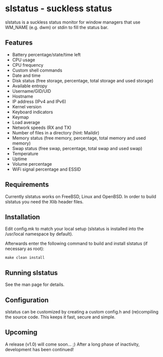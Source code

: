 # slstatus - suckless status

slstatus is a suckless status monitor for window managers that use
WM\_NAME (e.g. dwm) or stdin to fill the status bar.

## Features

-   Battery percentage/state/time left
-   CPU usage
-   CPU frequency
-   Custom shell commands
-   Date and time
-   Disk status (free storage, percentage, total storage and used
    storage)
-   Available entropy
-   Username/GID/UID
-   Hostname
-   IP address (IPv4 and IPv6)
-   Kernel version
-   Keyboard indicators
-   Keymap
-   Load average
-   Network speeds (RX and TX)
-   Number of files in a directory (hint: Maildir)
-   Memory status (free memory, percentage, total memory and used
    memory)
-   Swap status (free swap, percentage, total swap and used swap)
-   Temperature
-   Uptime
-   Volume percentage
-   WiFi signal percentage and ESSID

## Requirements

Currently slstatus works on FreeBSD, Linux and OpenBSD. In order to
build slstatus you need the Xlib header files.

## Installation

Edit config.mk to match your local setup (slstatus is installed into the
/usr/local namespace by default).

Afterwards enter the following command to build and install slstatus (if
necessary as root):

    make clean install

## Running slstatus

See the man page for details.

## Configuration

slstatus can be customized by creating a custom config.h and
(re)compiling the source code. This keeps it fast, secure and simple.

## Upcoming

A release (v1.0) will come soon… ;) After a long phase of inactivity,
development has been continued!
